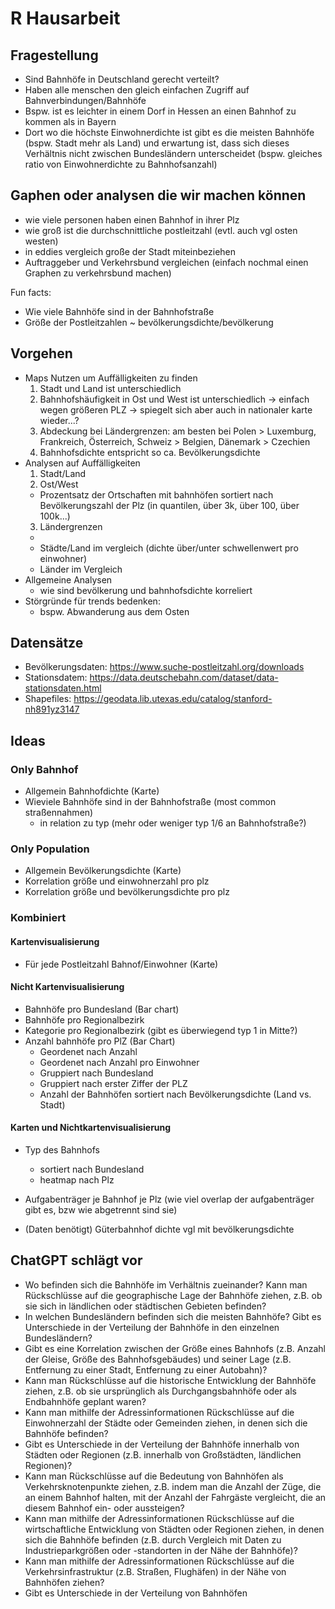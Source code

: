 # R Hausarbeit

## Fragestellung

- Sind Bahnhöfe in Deutschland gerecht verteilt?
- Haben alle menschen den gleich einfachen Zugriff auf Bahnverbindungen/Bahnhöfe
- Bspw. ist es leichter in einem Dorf in Hessen an einen Bahnhof zu kommen als in Bayern
- Dort wo die höchste Einwohnerdichte ist gibt es die meisten Bahnhöfe (bspw. Stadt mehr als Land) und erwartung ist, dass sich dieses Verhältnis nicht zwischen Bundesländern unterscheidet (bspw. gleiches ratio von Einwohnerdichte zu Bahnhofsanzahl)

## Gaphen oder analysen die wir machen können
- wie viele personen haben einen Bahnhof in ihrer Plz
- wie groß ist die durchschnittliche postleitzahl (evtl. auch vgl osten westen)
- in eddies vergleich große der Stadt miteinbeziehen
- Auftraggeber und Verkehrsbund vergleichen (einfach nochmal einen Graphen zu verkehrsbund machen)

Fun facts:

- Wie viele Bahnhöfe sind in der Bahnhofstraße
- Größe der Postleitzahlen ~ bevölkerungsdichte/bevölkerung

## Vorgehen

- Maps Nutzen um Auffälligkeiten zu finden
  1. Stadt und Land ist unterschiedlich
  2. Bahnhofshäufigkeit in Ost und West ist unterschiedlich -> einfach wegen größeren PLZ -> spiegelt sich aber auch in nationaler karte wieder...?
  3. Abdeckung bei Ländergrenzen: am besten bei Polen > Luxemburg, Frankreich, Österreich, Schweiz > Belgien, Dänemark > Czechien
  4. Bahnhofsdichte entspricht so ca. Bevölkerungsdichte
- Analysen auf Auffälligkeiten
  1. Stadt/Land
  2. Ost/West
  - Prozentsatz der Ortschaften mit bahnhöfen sortiert nach Bevölkerungszahl der Plz (in quantilen, über 3k, über 100, über 100k...)
  3. Ländergrenzen
  -
  - Städte/Land im vergleich (dichte über/unter schwellenwert pro einwohner)
  - Länder im Vergleich
- Allgemeine Analysen
  - wie sind bevölkerung und bahnhofsdichte korreliert
- Störgründe für trends bedenken:
  - bspw. Abwanderung aus dem Osten

## Datensätze

- Bevölkerungsdaten: https://www.suche-postleitzahl.org/downloads
- Stationsdatem: https://data.deutschebahn.com/dataset/data-stationsdaten.html
- Shapefiles: https://geodata.lib.utexas.edu/catalog/stanford-nh891yz3147

## Ideas

### Only Bahnhof

- Allgemein Bahnhofdichte (Karte)
- Wieviele Bahnhöfe sind in der Bahnhofstraße (most common straßennahmen)
  - in relation zu typ (mehr oder weniger typ 1/6 an Bahnhofstraße?)

### Only Population

- Allgemein Bevölkerungsdichte (Karte)
- Korrelation größe und einwohnerzahl pro plz
- Korrelation größe und bevölkerungsdichte pro plz

### Kombiniert

#### Kartenvisualisierung

- Für jede Postleitzahl Bahnof/Einwohner (Karte)

#### Nicht Kartenvisualisierung

- Bahnhöfe pro Bundesland (Bar chart)
- Bahnhöfe pro Regionalbezirk
- Kategorie pro Regionalbezirk (gibt es überwiegend typ 1 in Mitte?)
- Anzahl bahnhöfe pro PlZ (Bar Chart)
  - Geordenet nach Anzahl
  - Geordenet nach Anzahl pro Einwohner
  - Gruppiert nach Bundesland
  - Gruppiert nach erster Ziffer der PLZ
  - Anzahl der Bahnhöfen sortiert nach Bevölkerungsdichte (Land vs. Stadt)

#### Karten und Nichtkartenvisualisierung

- Typ des Bahnhofs
  - sortiert nach Bundesland
  - heatmap nach Plz
- Aufgabenträger je Bahnhof je Plz (wie viel overlap der aufgabenträger gibt es, bzw wie abgetrennt sind sie)

- (Daten benötigt) Güterbahnhof dichte vgl mit bevölkerungsdichte

## ChatGPT schlägt vor

- Wo befinden sich die Bahnhöfe im Verhältnis zueinander? Kann man Rückschlüsse auf die geographische Lage der Bahnhöfe ziehen, z.B. ob sie sich in ländlichen oder städtischen Gebieten befinden?
- In welchen Bundesländern befinden sich die meisten Bahnhöfe? Gibt es Unterschiede in der Verteilung der Bahnhöfe in den einzelnen Bundesländern?
- Gibt es eine Korrelation zwischen der Größe eines Bahnhofs (z.B. Anzahl der Gleise, Größe des Bahnhofsgebäudes) und seiner Lage (z.B. Entfernung zu einer Stadt, Entfernung zu einer Autobahn)?
- Kann man Rückschlüsse auf die historische Entwicklung der Bahnhöfe ziehen, z.B. ob sie ursprünglich als Durchgangsbahnhöfe oder als Endbahnhöfe geplant waren?
- Kann man mithilfe der Adressinformationen Rückschlüsse auf die Einwohnerzahl der Städte oder Gemeinden ziehen, in denen sich die Bahnhöfe befinden?
- Gibt es Unterschiede in der Verteilung der Bahnhöfe innerhalb von Städten oder Regionen (z.B. innerhalb von Großstädten, ländlichen Regionen)?
- Kann man Rückschlüsse auf die Bedeutung von Bahnhöfen als Verkehrsknotenpunkte ziehen, z.B. indem man die Anzahl der Züge, die an einem Bahnhof halten, mit der Anzahl der Fahrgäste vergleicht, die an diesem Bahnhof ein- oder aussteigen?
- Kann man mithilfe der Adressinformationen Rückschlüsse auf die wirtschaftliche Entwicklung von Städten oder Regionen ziehen, in denen sich die Bahnhöfe befinden (z.B. durch Vergleich mit Daten zu Industrieparkgrößen oder -standorten in der Nähe der Bahnhöfe)?
- Kann man mithilfe der Adressinformationen Rückschlüsse auf die Verkehrsinfrastruktur (z.B. Straßen, Flughäfen) in der Nähe von Bahnhöfen ziehen?
- Gibt es Unterschiede in der Verteilung von Bahnhöfen
